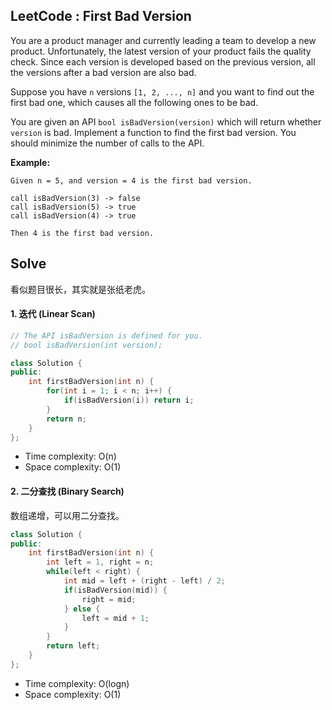 ## LeetCode : First Bad Version

You are a product manager and currently leading a team to develop a new product. Unfortunately, the latest version of your product fails the quality check. Since each version is developed based on the previous version, all the versions after a bad version are also bad.

Suppose you have `n` versions `[1, 2, ..., n]` and you want to find out the first bad one, which causes all the following ones to be bad.

You are given an API `bool isBadVersion(version)` which will return whether `version` is bad. Implement a function to find the first bad version. You should minimize the number of calls to the API.

**Example:**

```
Given n = 5, and version = 4 is the first bad version.

call isBadVersion(3) -> false
call isBadVersion(5) -> true
call isBadVersion(4) -> true

Then 4 is the first bad version. 
```


## Solve

看似题目很长，其实就是张纸老虎。

#### 1. 迭代 (Linear Scan)

```c++
// The API isBadVersion is defined for you.
// bool isBadVersion(int version);

class Solution {
public:
    int firstBadVersion(int n) {
        for(int i = 1; i < n; i++) {
            if(isBadVersion(i)) return i;
        }
        return n;
    }
};
```

* Time complexity: O(n)
* Space complexity: O(1)


#### 2. 二分查找 (Binary Search)

数组递增，可以用二分查找。

```c++
class Solution {
public:
    int firstBadVersion(int n) {
        int left = 1, right = n;
        while(left < right) {
            int mid = left + (right - left) / 2;
            if(isBadVersion(mid)) {
                right = mid;
            } else {
                left = mid + 1;
            }
        }
        return left;
    }
};
```

* Time complexity: O(logn)
* Space complexity: O(1)


